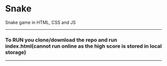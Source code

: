 # Snake
Snake game in HTML, CSS and JS

---------------------------------------------
### To RUN you clone/download the repo and run index.html(cannot run online as the high score is stored in local storage)
---------------------------------------------
